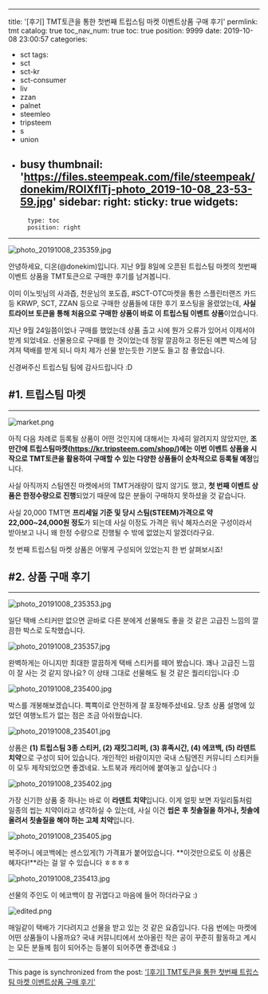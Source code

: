 
---
title: '[후기] TMT토큰을 통한 첫번째 트립스팀 마켓 이벤트상품 구매 후기'
permlink: tmt
catalog: true
toc_nav_num: true
toc: true
position: 9999
date: 2019-10-08 23:00:57
categories:
- sct
tags:
- sct
- sct-kr
- sct-consumer
- liv
- zzan
- palnet
- steemleo
- tripsteem
- s
- union
- busy
thumbnail: 'https://files.steempeak.com/file/steempeak/donekim/ROIXflTj-photo_2019-10-08_23-53-59.jpg'
sidebar:
    right:
        sticky: true
widgets:
    -
        type: toc
        position: right
---


![photo_20191008_235359.jpg](https://files.steempeak.com/file/steempeak/donekim/ROIXflTj-photo_2019-10-08_23-53-59.jpg)

안녕하세요, 디온(@donekim)입니다. 지난 9월 8일에 오픈된 트립스팀 마켓의 첫번째 이벤트 상품을 TMT토큰으로 구매한 후기를 남겨봅니다. 

이미 이노빗님의 사과즙, 천운님의 포도즙, #SCT-OTC마켓을 통한 스플린터랜즈 카드 등 KRWP, SCT, ZZAN 등으로 구매한 상품들에 대한 후기 포스팅을 올렸었는데, **사실 트라이브 토큰을 통해 처음으로 구매한 상품이 바로 이 트립스팀 이벤트 상품**이었습니다. 

지난 9월 24일쯤이었나 구매를 했었는데 상품 출고 시에 뭔가 오류가 있어서 이제서야 받게 되었네요. 선물용으로 구매를 한 것이었는데 정말 깔끔하고 정돈된 예쁜 박스에 담겨져 택배를 받게 되니 마치 제가 선물 받는듯한 기분도 들고 참 좋았습니다.

신경써주신 트립스팀 팀에 감사드립니다 :D

## #1. 트립스팀 마켓
---

![market.png](https://files.steempeak.com/file/steempeak/donekim/GAiBKVpv-market.png)

아직 다음 차례로 등록될 상품이 어떤 것인지에 대해서는 자세히 알려지지 않았지만, **조만간에 트립스팀마켓(https://kr.tripsteem.com/shop/)에는 이번 이벤트 상품을 시작으로 TMT토큰을 활용하여 구매할 수 있는 다양한 상품들이 순차적으로 등록될 예정**입니다. 

사실 아직까지 스팀엔진 마켓에서의 TMT거래량이 많지 않기도 했고, **첫 번째 이벤트 상품은 한정수량으로 진행**되었기 때문에 많은 분들이 구매하지 못하셨을 것 같습니다.

사실 20,000 TMT면 **프리세일 기준 및 당시 스팀(STEEM)가격으로 약 22,000~24,000원 정도**가 되는데 사실 이정도 가격은 워낙 혜자스러운 구성이라서 받아보고 나니 왜 한정 수량으로 진행될 수 밖에 없었는지 알겠더라구요. 

첫 번째 트립스팀 마켓 상품은 어떻게 구성되어 있었는지 한 번 살펴보시죠!

## #2. 상품 구매 후기
---
![photo_20191008_235353.jpg](https://files.steempeak.com/file/steempeak/donekim/TLwn513F-photo_2019-10-08_23-53-53.jpg)

일단 택배 스티커만 없으면 곧바로 다른 분에게 선물해도 좋을 것 같은 고급진 느낌의 깔끔한 박스로 도착했습니다. 

![photo_20191008_235357.jpg](https://files.steempeak.com/file/steempeak/donekim/iSVYvOct-photo_2019-10-08_23-53-57.jpg)

완벽하게는 아니지만 최대한 깔끔하게 택배 스티커를 떼어 봤습니다. 꽤나 고급진 느낌이 잘 사는 것 같지 않나요?  이 상태 그대로 선물해도 될 것 같은 퀄리티입니다 :D

![photo_20191008_235400.jpg](https://files.steempeak.com/file/steempeak/donekim/uk6wTfaD-photo_2019-10-08_23-54-00.jpg)

박스를 개봉해보겠습니다. 뾱뾱이로 안전하게 잘 포장해주셨네요. 당초 상품 설명에 있었던 여행노트가 없는 점은 조금 아쉬웠습니다.

![photo_20191008_235401.jpg](https://files.steempeak.com/file/steempeak/donekim/aUAUCC5j-photo_2019-10-08_23-54-01.jpg)

상품은 **(1) 트립스팀 3종 스티커, (2) 재킷그리퍼, (3) 휴족시간, (4) 에코백, (5) 라덴트 치약**으로 구성이 되어 있습니다. 개인적인 바람이지만 국내 스팀엔진 커뮤니티 스티커들이 모두 제작되었으면 좋겠네요. 노트북과 캐리어에 붙여놓고 싶습니다 :)

![photo_20191008_235402.jpg](https://files.steempeak.com/file/steempeak/donekim/AaoTeouI-photo_2019-10-08_23-54-02.jpg)

가장 신기한 상품 중 하나는 바로 이 **라덴트 치약**입니다. 이게 얼핏 보면 자일리톨처럼 일종의 씹는 치약이라고 생각하실 수 있는데, 사실 이건 **씹은 후 칫솔질을 하거나, 칫솔에 올려서 칫솔질을 해야 하는 고체 치약**입니다. 

![photo_20191008_235405.jpg](https://files.steempeak.com/file/steempeak/donekim/x5II58Zu-photo_2019-10-08_23-54-05.jpg)

복주머니 에코백에는 센스있게(?) 가격표가 붙어있습니다. **이것만으로도 이 상품은 혜자다!**라는 걸 알 수 있습니다 ㅎㅎㅎㅎ

![photo_20191008_235413.jpg](https://files.steempeak.com/file/steempeak/donekim/VKc0lXb0-photo_2019-10-08_23-54-13.jpg)

선물의 주인도 이 에코백이 참 귀엽다고 마음에 들어 하더라구요 :)

![edited.png](https://files.steempeak.com/file/steempeak/donekim/yYfpQpAF-edited.png)

매일같이 택배가 기다려지고 선물을 받고 있는 것 같은 요즘입니다. 다음 번에는 마켓에 어떤 상품들이 나올까요? 국내 커뮤니티에서 쏘아올린 작은 공이 꾸준히 활동하고 계시는 모든 분들께 힘이 되어주는 등불이 되어주면 좋겠네요 :)

- - -

This page is synchronized from the post: ['[후기] TMT토큰을 통한 첫번째 트립스팀 마켓 이벤트상품 구매 후기'](https://steemit.com/@donekim/tmt)
